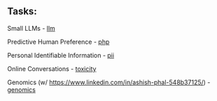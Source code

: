 ## Tasks:  

Small LLMs - [llm](llm)

Predictive Human Preference - [php](php)

Personal Identifiable Information - [pii](pii)

Online Conversations - [toxicity](toxicity)

Genomics (w/ https://www.linkedin.com/in/ashish-phal-548b37125/) - [genomics](genomics)






